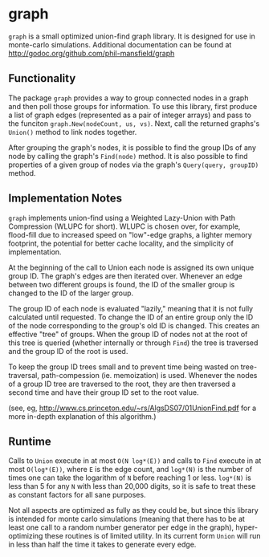 graph
=====

`graph` is a small optimized union-find graph library. It is designed for use
in monte-carlo simulations. Additional documentation can be found at 
<http://godoc.org/github.com/phil-mansfield/graph>

Functionality
-------------

The package `graph` provides a way to group connected nodes in a graph and
then poll those groups for information. To use this library, first produce
a list of graph edges (represented as a pair of integer arrays) and pass
to the funciton `graph.New(nodeCount, us, vs)`. Next, call the returned
graphs's `Union()` method to link nodes together.

After grouping the graph's nodes, it is possible to find the group IDs of any
node by calling the graph's `Find(node)` method. It is also possible to find
properties of a given group of nodes via the graph's `Query(query, groupID)`
method.

Implementation Notes
--------------------

`graph` implements union-find using a Weighted Lazy-Union with Path 
Compression (WLUPC for short). WLUPC is chosen over, for example, flood-fill
due to increased speed on "low"-edge graphs, a lighter memory footprint, the 
potential for better cache locality, and the simplicity of implementation.

At the beginning of the call to Union each node is assigned its own unique
group ID. The graph's edges are then iterated over. Whenever an edge between
two different groups is found, the ID of the smaller group is changed to the
ID of the larger group.

The group ID of each node is evaluated "lazily," meaning that it is not fully
calculated until requested. To change the ID of an entire group only the ID
of the node corresponding to the group's old ID is changed. This creates an
effective "tree" of groups. When the group ID of nodes not at the root of this
tree is queried (whether internally or through `Find`) the tree is traversed
and the group ID of the root is used.

To keep the group ID trees small and to prevent time being wasted on
tree-traversal, path-compession (ie. memoization) is used. Whenever the nodes
of a group ID tree are traversed to the root, they are then traversed a second
time and have their group ID set to the root value.

(see, eg,  <http://www.cs.princeton.edu/~rs/AlgsDS07/01UnionFind.pdf> for a
more in-depth explanation of this algorithm.)

Runtime
-------

Calls to `Union` execute in at most `O(N log*(E))` and calls to `Find`
execute in at most `O(log*(E))`, where `E` is the edge count,
and `log*(N)` is the number of times one can take the
logarithm of `N` before reaching 1 or less. `log*(N)` is less than 5 for any
`N` with less than 20,000 digits, so it is safe to treat these as constant
factors for all sane purposes.

Not all aspects are optimized as fully as they could be, but since this 
library is intended for monte carlo simulations (meaning that there has to
be at least one call to a random number generator per edge in the graph),
hyper-optimizing these routines is of limited utility. In its current form
`Union` will run in less than half the time it takes to generate every edge.